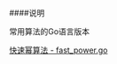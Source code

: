 ####说明

常用算法的Go语言版本

[快速幂算法 - fast_power.go](https://github.com/hwsdien/go_algorithm/blob/master/src/fast_power.go)
